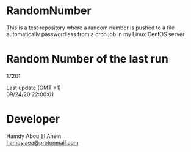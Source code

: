 # RandomNumber    
This is a test repository where a random number is pushed to a file automatically passwordless from a cron job in my Linux CentOS server    
# Random Number of the last run   
17201
      
Last update (GMT +1)    
09/24/20 22:00:01
# Developer    
Hamdy Abou El Anein   
hamdy.aea@protonmail.com
